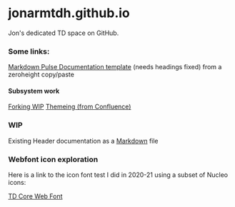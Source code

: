 # jonarmtdh.github.io

Jon's dedicated TD space on GitHub.

### Some links:
<a href="https://github.com/jonarmtdh/jonarmtdh.github.io/blob/structure/ZH%20Documentation%20template.md">Markdown Pulse Documentation template</a> (needs headings fixed) from a zeroheight copy/paste 

#### Subsystem work
[Forking WIP](Subsystem/Subsystem-Forking.md)
[Themeing (from Confluence)](Subsystem/Subsystem-Theming.md)


### WIP 
Existing Header documentation as a [Markdown](https://github.com/jonarmtdh/jonarmtdh.github.io/blob/structure/Header%20-%20Existing%20from%20ZH.md) file


### Webfont icon exploration
Here is a link to the icon font test I did in 2020-21 using a subset of Nucleo icons:

<a href="https://jonarmtdh.github.io/TD-Icon-font/demo.html">TD Core Web Font</a>

